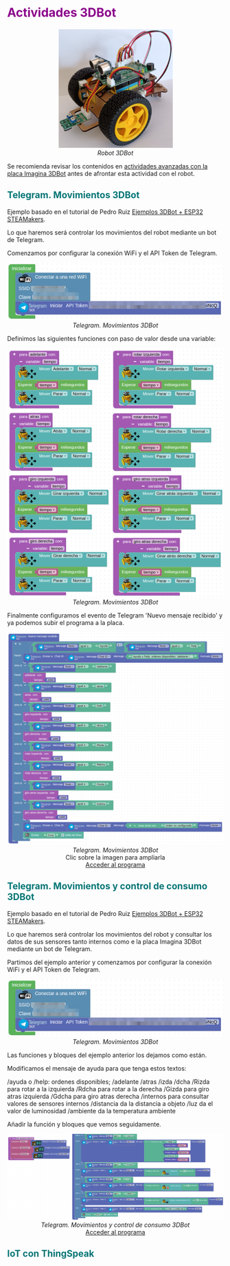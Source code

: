 # <FONT COLOR=#8B008B>Actividades 3DBot</font>

<center>

![Robot 3DBot](../img/3DBot/actividades/act_3dbot_1.png)  
*Robot 3DBot*  

</center>

Se recomienda revisar los contenidos en [actividades avanzadas con la placa Imagina 3DBot](../Imagina/avanzadas_imagina.md) antes de afrontar esta actividad con el robot.

## <FONT COLOR=#007575>**Telegram. Movimientos 3DBot**</font>
Ejemplo basado en el tutorial de Pedro Ruiz [Ejemplos 3DBot + ESP32 STEAMakers](https://pedroruizf.github.io/ejemplos_3dbot/index.html).

Lo que haremos será controlar los movimientos del robot mediante un bot de Telegram.

Comenzamos por configurar la conexión WiFi y el API Token de Telegram.

<center>

![Telegram. Movimientos 3DBot](../img/3DBot/actividades/act_3dbot_2.png)  
*Telegram. Movimientos 3DBot*  

</center>

Definimos las siguientes funciones con paso de valor desde una variable:

<center>

![Telegram. Movimientos 3DBot](../img/3DBot/actividades/act_3dbot_3.png)  
*Telegram. Movimientos 3DBot*  

</center>

Finalmente configuramos el evento de Telegram 'Nuevo mensaje recibido' y ya podemos subir el programa a la placa.

<center>

![Telegram. Movimientos 3DBot](../img/3DBot/actividades/act_3dbot_4.svg)  
*Telegram. Movimientos 3DBot*  
Clic sobre la imagen para ampliarla  
[Acceder al programa](http://www.arduinoblocks.com/web/project/1715586)

</center>

## <FONT COLOR=#007575>**Telegram. Movimientos y control de consumo 3DBot**</font>
Ejemplo basado en el tutorial de Pedro Ruiz [Ejemplos 3DBot + ESP32 STEAMakers](https://pedroruizf.github.io/ejemplos_3dbot/index.html).

Lo que haremos será controlar los movimientos del robot y consultar los datos de sus sensores tanto internos como e la placa Imagina 3DBot mediante un bot de Telegram.

Partimos del ejemplo anterior y comenzamos por configurar la conexión WiFi y el API Token de Telegram.

<center>

![Telegram. Movimientos 3DBot](../img/3DBot/actividades/act_3dbot_2.png)  
*Telegram. Movimientos 3DBot*  

</center>

Las funciones y bloques del ejemplo anterior los dejamos como están.

Modificamos el mensaje de ayuda para que tenga estos textos:

>
/ayuda o /help: ordenes disponibles; /adelante /atras /izda /dcha /Rizda para rotar a la izquierda /Rdcha para rotar a la derecha  /Gizda para giro atras izquierda /Gdcha para giro atras derecha /internos para consultar valores de sensores internos /distancia da la distancia a objeto /luz da el valor de luminosidad /ambiente da la temperatura ambiente

Añadir la función y bloques que vemos seguidamente.

<center>

![Telegram. Movimientos y control de consumo 3DBot](../img/3DBot/actividades/act_3dbot_5.png)  
*Telegram. Movimientos y control de consumo 3DBot*  
[Acceder al programa](http://www.arduinoblocks.com/web/project/1715595)

</center>

## <FONT COLOR=#007575>**IoT con ThingSpeak**</font>

